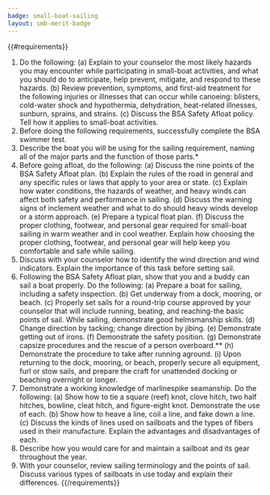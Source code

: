 ```yaml
---
badge: small-boat-sailing
layout: smb-merit-badge
---
```


{{#requirements}}
1. Do the following:
    (a) Explain to your counselor the most likely hazards you may encounter while participating in small-boat activities, and what you should do to anticipate, help prevent, mitigate, and respond to these hazards.
    (b) Review prevention, symptoms, and first-aid treatment for the following injuries or illnesses that can occur while canoeing: blisters, cold-water shock and hypothermia, dehydration, heat-related illnesses, sunburn, sprains, and strains.
    (c) Discuss the BSA Safety Afloat policy. Tell how it applies to small-boat activities.
2. Before doing the following requirements, successfully complete the BSA swimmer test.
3. Describe the boat you will be using for the sailing requirement, naming all of the major parts and the function of those parts.*
4. Before going afloat, do the following:
    (a) Discuss the nine points of the BSA Safety Afloat plan.
    (b) Explain the rules of the road in general and any specific rules or laws that apply to your area or state.
    (c) Explain how water conditions, the hazards of weather, and heavy winds can affect both safety and performance in sailing.
    (d) Discuss the warning signs of inclement weather and what to do should heavy winds develop or a storm approach.
    (e) Prepare a typical float plan.
    (f) Discuss the proper clothing, footwear, and personal gear required for small-boat sailing in warm weather and in cool weather. Explain how choosing the proper clothing, footwear, and personal gear will help keep you comfortable and safe while sailing.
5. Discuss with your counselor how to identify the wind direction and wind indicators. Explain the importance of this task before setting sail.
6. Following the BSA Safety Afloat plan, show that you and a buddy can sail a boat properly. Do the following:
    (a) Prepare a boat for sailing, including a safety inspection.
    (b) Get underway from a dock, mooring, or beach.
    (c) Properly set sails for a round-trip course approved by your counselor that will include running, beating, and reaching-the basic points of sail. While sailing, demonstrate good helmsmanship skills.
    (d) Change direction by tacking; change direction by jibing.
    (e) Demonstrate getting out of irons.
    (f) Demonstrate the safety position.
    (g) Demonstrate capsize procedures and the rescue of a person overboard.**
    (h) Demonstrate the procedure to take after running aground.
    (i) Upon returning to the dock, mooring, or beach, properly secure all equipment, furl or stow sails, and prepare the craft for unattended docking or beaching overnight or longer.
7. Demonstrate a working knowledge of marlinespike seamanship. Do the following:
    (a) Show how to tie a square (reef) knot, clove hitch, two half hitches, bowline, cleat hitch, and figure-eight knot. Demonstrate the use of each.
    (b) Show how to heave a line, coil a line, and fake down a line.
    (c) Discuss the kinds of lines used on sailboats and the types of fibers used in their manufacture. Explain the advantages and disadvantages of each.
8. Describe how you would care for and maintain a sailboat and its gear throughout the year.
9. With your counselor, review sailing terminology and the points of sail. Discuss various types of sailboats in use today and explain their differences.
{{/requirements}}
